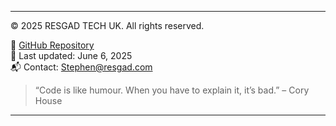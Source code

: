 ---

© 2025 RESGAD TECH UK. All rights reserved.

🔗 [GitHub Repository](https://[github.com/Stephen-Data-Engineer-Public])  
📄 Last updated: June 6, 2025  
📬 Contact: [Stephen@resgad.com](Stephenftmo@gmail.com)

> “Code is like humour. When you have to explain it, it’s bad.” – Cory House

---